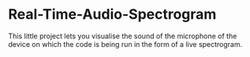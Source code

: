 # Real-Time-Audio-Spectrogram
This little project lets you visualise the sound of the microphone of the device on which the code is being run in the form of a live spectrogram.
